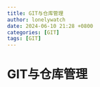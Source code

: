 ```yaml
---
title: GIT与仓库管理
author: lonelywatch
date: 2024-06-10 21:28 +0800
categories: [GIT]
tags: [GIT]   
---
```


# GIT与仓库管理


